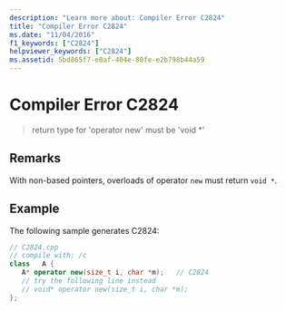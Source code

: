 ```yaml
---
description: "Learn more about: Compiler Error C2824"
title: "Compiler Error C2824"
ms.date: "11/04/2016"
f1_keywords: ["C2824"]
helpviewer_keywords: ["C2824"]
ms.assetid: 5bd865f7-e0af-404e-80fe-e2b798b44a59
---
```

# Compiler Error C2824

> return type for 'operator new' must be 'void *'

## Remarks

With non-based pointers, overloads of operator `new` must return `void *`.

## Example

The following sample generates C2824:

```cpp
// C2824.cpp
// compile with: /c
class   A {
   A* operator new(size_t i, char *m);   // C2824
   // try the following line instead
   // void* operator new(size_t i, char *m);
};
```
